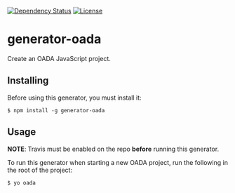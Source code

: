 [![Dependency Status](https://david-dm.org/oada/generator-oada.svg)](https://david-dm.org/oada/generator-oada)
[![License](http://img.shields.io/:license-Apache%202.0-green.svg)](http://www.apache.org/licenses/LICENSE-2.0.html)

# generator-oada #
Create an OADA JavaScript project.

## Installing ##
Before using this generator, you must install it:
```shellsession
$ npm install -g generator-oada
```

## Usage ##

**NOTE**: Travis must be enabled on the repo **before** running this generator.

To run this generator when starting a new OADA project,
run the following in the root of the project:
```shellsession
$ yo oada
```
